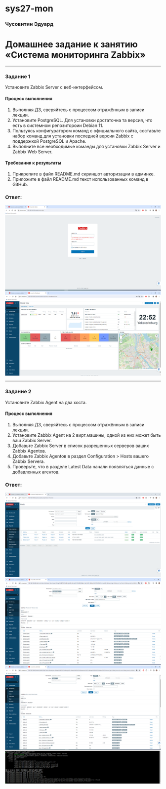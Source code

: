 # sys27-mon
 ### Чусовитин Эдуард
# Домашнее задание к занятию «Система мониторинга Zabbix»
---

### Задание 1 

Установите Zabbix Server с веб-интерфейсом.

#### Процесс выполнения
1. Выполняя ДЗ, сверяйтесь с процессом отражённым в записи лекции.
2. Установите PostgreSQL. Для установки достаточна та версия, что есть в системном репозитороии Debian 11.
3. Пользуясь конфигуратором команд с официального сайта, составьте набор команд для установки последней версии Zabbix с поддержкой PostgreSQL и Apache.
4. Выполните все необходимые команды для установки Zabbix Server и Zabbix Web Server.

#### Требования к результаты 
1. Прикрепите в файл README.md скриншот авторизации в админке.
2. Приложите в файл README.md текст использованных команд в GitHub.
### Ответ:
![alt text](https://github.com/ChusovitinEduard/sys27-mon/blob/main/zabbix_adm.PNG)
![alt text](https://github.com/ChusovitinEduard/sys27-mon/blob/main/Zabbix_web.PNG)



---

### Задание 2 

Установите Zabbix Agent на два хоста.

#### Процесс выполнения
1. Выполняя ДЗ, сверяйтесь с процессом отражённым в записи лекции.
2. Установите Zabbix Agent на 2 вирт.машины, одной из них может быть ваш Zabbix Server.
3. Добавьте Zabbix Server в список разрешенных серверов ваших Zabbix Agentов.
4. Добавьте Zabbix Agentов в раздел Configuration > Hosts вашего Zabbix Servera.
5. Проверьте, что в разделе Latest Data начали появляться данные с добавленных агентов.
 
### Ответ:
![alt text](https://github.com/ChusovitinEduard/sys27-mon/blob/main/hosts.PNG)
![alt text](https://github.com/ChusovitinEduard/sys27-mon/blob/main/zab1_mon.PNG)
![alt text](https://github.com/ChusovitinEduard/sys27-mon/blob/main/zab2_mon.PNG)
![alt text](https://github.com/ChusovitinEduard/sys27-mon/blob/main/zabb_log.PNG)

